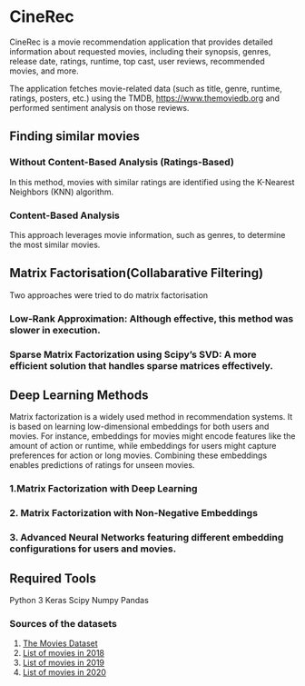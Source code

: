 # CineRec

CineRec is a movie recommendation application that provides detailed information about requested movies, including their synopsis, genres, release date, ratings, runtime, top cast, user reviews, recommended movies, and more.

The application fetches movie-related data (such as title, genre, runtime, ratings, posters, etc.) using the TMDB, https://www.themoviedb.org and performed sentiment analysis on those reviews.

## Finding similar movies
### Without Content-Based Analysis (Ratings-Based)

In this method, movies with similar ratings are identified using the K-Nearest Neighbors (KNN) algorithm.
### Content-Based Analysis

This approach leverages movie information, such as genres, to determine the most similar movies.

## Matrix Factorisation(Collabarative Filtering) 

Two approaches were tried to do matrix factorisation

### Low-Rank Approximation: Although effective, this method was slower in execution.
### Sparse Matrix Factorization using Scipy’s SVD: A more efficient solution that handles sparse matrices effectively.


## Deep Learning Methods

Matrix factorization is a widely used method in recommendation systems. It is based on learning low-dimensional embeddings for both users and movies.
For instance, embeddings for movies might encode features like the amount of action or runtime, while embeddings for users might capture preferences for action or long movies. Combining these embeddings enables predictions of ratings for unseen movies.

### 1.Matrix Factorization with Deep Learning
### 2. Matrix Factorization with Non-Negative Embeddings
### 3. Advanced Neural Networks featuring different embedding configurations for users and movies.

## Required Tools

Python 3
Keras
Scipy
Numpy
Pandas

### Sources of the datasets 

1. [The Movies Dataset](https://www.kaggle.com/rounakbanik/the-movies-dataset)
2. [List of movies in 2018](https://en.wikipedia.org/wiki/List_of_American_films_of_2018)
3. [List of movies in 2019](https://en.wikipedia.org/wiki/List_of_American_films_of_2019)
4. [List of movies in 2020](https://en.wikipedia.org/wiki/List_of_American_films_of_2020)


